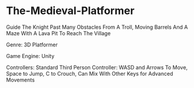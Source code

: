# The-Medieval-Platformer
Guide The Knight Past Many Obstacles From A Troll, Moving Barrels And A Maze With A Lava Pit To Reach The Village

Genre: 3D Platformer

Game Engine: Unity

Controllers: Standard Third Person Controller: WASD and Arrows To Move, Space to Jump, C to Crouch, Can Mix With Other Keys for Advanced Movements
